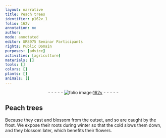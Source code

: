 ```yaml
---
layout: narrative
title: Peach trees
identifier: p162v_1
folio: 162v
annotation: no
author:
mode: annotated
editor: GR8975 Seminar Participants
rights: Public Domain
purposes: [advice]
activities: [agriculture]
materials: []
tools: []
colors: []
plants: []
animals: []
---
```


 <div class="folio" align="center">- - - - - <a href="http://gallica.bnf.fr/ark:/12148/btv1b10500001g/f330.item" target="_blank"><img src="https://cu-mkp.github.io/GR8975-edition/assets/photo-icon.png" alt="folio image: " style="display:inline-block; margin-bottom:-3px;"/>162v</a> - - - - - </div> <span class="activity"></span> 

## Peach trees

 
Because they cast and blossom from the outset, and so are caught by the frost. We expose their roots during winter so that the cold slows them down, and they blossom later, which benefits their flowers.
 